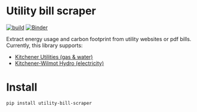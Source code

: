 # Utility bill scraper

[![build](https://github.com/ryanfobel/utility-bill-scraper/actions/workflows/build.yml/badge.svg?branch=main)](https://github.com/ryanfobel/utility-bill-scraper/actions/workflows/build.yml)
[![Binder](https://mybinder.org/badge_logo.svg)](https://mybinder.org/v2/gh/ryanfobel/utility-bill-scraper/remote-storage)

Extract energy usage and carbon footprint from utility websites or pdf bills. Currently, this library supports:

 * [Kitchener Utilities (gas & water)](https://www.kitchenerutilities.ca)
 * [Kitchener-Wilmot Hydro (electricity)](https://www.kwhydro.on.ca)

# Install

```
pip install utility-bill-scraper
```
